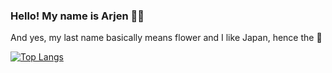 ### Hello! My name is Arjen 👋🏻

And yes, my last name basically means flower and I like Japan, hence the 🌸

[![Top Langs](https://github-readme-stats.vercel.app/api/top-langs/?username=arjenbloemsma&layout=compact&theme=radical)](https://github.com/anuraghazra/github-readme-stats)
